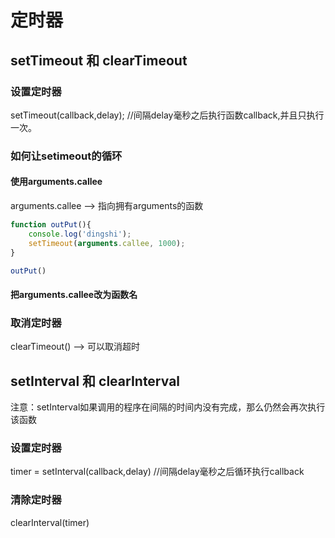 # 定时器

## setTimeout 和 clearTimeout

### 设置定时器

setTimeout(callback,delay); //间隔delay毫秒之后执行函数callback,并且只执行一次。

### 如何让setimeout的循环

#### 使用arguments.callee

arguments.callee --> 指向拥有arguments的函数

```js
function outPut(){
    console.log('dingshi');
    setTimeout(arguments.callee, 1000);
}

outPut()
```

#### 把arguments.callee改为函数名

### 取消定时器

clearTimeout() --> 可以取消超时

## setInterval 和 clearInterval

注意：setInterval如果调用的程序在间隔的时间内没有完成，那么仍然会再次执行该函数

### 设置定时器

timer = setInterval(callback,delay) //间隔delay毫秒之后循环执行callback

### 清除定时器

clearInterval(timer)



